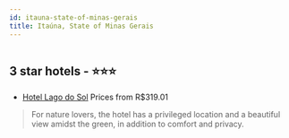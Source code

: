 ```yaml
---
id: itauna-state-of-minas-gerais
title: Itaúna, State of Minas Gerais
---
```


<center><img src="https://static.hotelurbano.com/reservas/prod0/6/6127/5d1b9e964c01e_hotel-lago-do-sol.jpg" alt="" /></center>


##  3 star hotels - ⭐️⭐️⭐️

-    [Hotel Lago do Sol](https://us.hurb.com/hotels/itauna/hotel-lago-do-sol-6127?cmp=18055) Prices from R$319.01
   > For nature lovers, the hotel has a privileged location and a beautiful view amidst the green, in addition to comfort and privacy.
